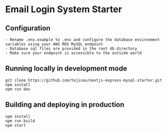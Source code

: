 # Email Login System Starter

## Configuration

```
- Rename .env.example to .env and configure the database environment variables using your AWS RDS MySQL endpoint
- Database sql files are provided in the root db directory
- Make sure your endpoint is accessible to the outside world
```

## Running locally in development mode

```
git clone https://github.com/tejisav/nextjs-express-mysql-starter.git
npm install
npm run dev
```

## Building and deploying in production

```
npm install
npm run build
npm start
```